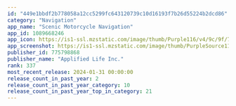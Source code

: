 ```yaml
---
id: "449e1bbdf2b778058a12cc5299fc643120739c10d16193f7b26d55224b2dcd86"
category: "Navigation"
app_name: "Scenic Motorcycle Navigation"
app_id: 1089668246
app_icon: https://is1-ssl.mzstatic.com/image/thumb/Purple116/v4/9c/9f/70/9c9f7097-10fc-9245-9f3e-40070eb96cec/AppIcon-0-0-1x_U007emarketing-0-0-0-7-0-0-0-85-220.png/1024x1024bb.png
app_screenshot: https://is1-ssl.mzstatic.com/image/thumb/PurpleSource116/v4/d6/17/a2/d617a2fa-f7fc-0ea7-e360-9b1ff3d34d72/d34289dd-43f8-47a2-97ae-d8070db7131f_English_-_iPhone5.5_-_1.jpg/1242x2208bb.png
publisher_id: 775798868
publisher_name: "Applified Life Inc."
rank: 337
most_recent_release: 2024-01-31 00:00:00
release_count_in_past_year: 2
release_count_in_past_year_category: 10
release_count_in_past_year_top_in_category: 21
---
```

